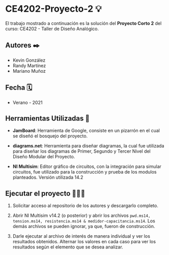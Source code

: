 # CE4202-Proyecto-2 💡

El trabajo mostrado a continuación es la solución del **Proyecto Corto 2** del curso: CE4202 - Taller de Diseño Analógico.
 
## Autores ✒️

- Kevin González
- Randy Martínez
- Mariano Muñoz

## Fecha 🗓

- Verano - 2021


## Herramientas Utilizadas 🧰
 
 - **JamBoard**: Herramienta de Google, consiste en un pizarrón en el cual se diseñó el bosquejo del proyecto. 

- **diagrams.net**: Herramienta para diseñar diagramas, la cual fue utilizada para diseñar los diagramas de Primer, Segundo y Tercer Nivel del Diseño Modular del Proyecto. 

- **NI Multisim**: Editor gráfico de circuitos, con la integración para simular circuitos, fue utilizado para la construcción y prueba de los modulos planteados. Versión utilizada 14.2

## Ejecutar el proyecto 🏃🏻‍♀️

1. Solicitar acceso al repositorio de los autores y descargarlo completo. 

2. Abrir NI Multisim v14.2 (o posterior) y abrir los archivos `pwd.ms14, tension.ms14, resistencia.ms14 & medidor-capacitancia.ms14`. Los demás archivos se pueden ignorar, ya que, fueron de construcción.

3. Darle ejecutar al archivo de interés de manera individual y ver los resultados obtenidos. Alternar los valores en cada caso para ver los resultados según el elemento que se desea analizar.
